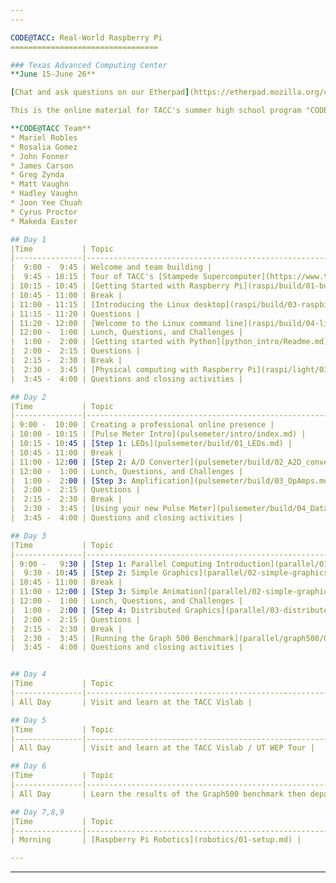 ```yaml
---
---

CODE@TACC: Real-World Raspberry Pi
=================================

### Texas Advanced Computing Center
**June 15-June 26**

[Chat and ask questions on our Etherpad](https://etherpad.mozilla.org/code-at-tacc)

This is the online material for TACC's summer high school program "CODE@TACC" in which students will build a Linux computer then learn how to connect it to the world and create their own inventions.

**CODE@TACC Team**
* Mariel Robles
* Rosalia Gomez
* John Fonner
* James Carson
* Greg Zynda
* Matt Vaughn
* Hadley Vaughn
* Joon Yee Chuah
* Cyrus Proctor
* Makeda Easter

## Day 1
|Time           | Topic                                                        |
|---------------|--------------------------------------------------------------|
|  9:00 -  9:45 | Welcome and team building |
|  9:45 - 10:15 | Tour of TACC's [Stampede Supercomputer](https://www.tacc.utexas.edu/stampede/) |
| 10:15 - 10:45 | [Getting Started with Raspberry Pi](raspi/build/01-build.md) |
| 10:45 - 11:00 | Break |
| 11:00 - 11:15 | [Introducing the Linux desktop](raspi/build/03-raspbian-desktop.md) |
| 11:15 - 11:20 | Questions |
| 11:20 - 12:00 | [Welcome to the Linux command line](raspi/build/04-linux-101.md) |
| 12:00 -  1:00 | Lunch, Questions, and Challenges |
|  1:00 -  2:00 | [Getting started with Python](python_intro/Readme.md) |
|  2:00 -  2:15 | Questions |
|  2:15 -  2:30 | Break |
|  2:30 -  3:45 | [Physical computing with Raspberry Pi](raspi/light/01-led.md) |
|  3:45 -  4:00 | Questions and closing activities |

## Day 2
|Time           | Topic                                                        |
|---------------|--------------------------------------------------------------|
| 9:00 -  10:00 | Creating a professional online presence |
| 10:00 - 10:15 | [Pulse Meter Intro](pulsemeter/intro/index.md) |
| 10:15 - 10:45 | [Step 1: LEDs](pulsemeter/build/01_LEDs.md) |
| 10:45 - 11:00 | Break |
| 11:00 - 12:00 | [Step 2: A/D Converter](pulsemeter/build/02_A2D_converter.md)|
| 12:00 -  1:00 | Lunch, Questions, and Challenges |
|  1:00 -  2:00 | [Step 3: Amplification](pulsemeter/build/03_OpAmps.md)|
|  2:00 -  2:15 | Questions |
|  2:15 -  2:30 | Break |
|  2:30 -  3:45 | [Using your new Pulse Meter](pulsemeter/build/04_Data.md) |
|  3:45 -  4:00 | Questions and closing activities |

## Day 3
|Time           | Topic                                                        |
|---------------|--------------------------------------------------------------|
| 9:00 -   9:30 | [Step 1: Parallel Computing Introduction](parallel/01-introduction.md) |
|  9:30 - 10:45 | [Step 2: Simple Graphics](parallel/02-simple-graphics.md) |
| 10:45 - 11:00 | Break |
| 11:00 - 12:00 | [Step 3: Simple Animation](parallel/02-simple-graphics.md) |
| 12:00 -  1:00 | Lunch, Questions, and Challenges |
|  1:00 -  2:00 | [Step 4: Distributed Graphics](parallel/03-distributed-graphics.md) |
|  2:00 -  2:15 | Questions |
|  2:15 -  2:30 | Break |
|  2:30 -  3:45 | [Running the Graph 500 Benchmark](parallel/graph500/01-graph500.md) |
|  3:45 -  4:00 | Questions and closing activities |


## Day 4
|Time           | Topic                                                        |
|---------------|--------------------------------------------------------------|
| All Day       | Visit and learn at the TACC Vislab |

## Day 5
|Time           | Topic                                                        |
|---------------|--------------------------------------------------------------|
| All Day       | Visit and learn at the TACC Vislab / UT WEP Tour |

## Day 6
|Time           | Topic                                                        |
|---------------|--------------------------------------------------------------|
| All Day       | Learn the results of the Graph500 benchmark then depart for field trip |

## Day 7,8,9
|Time           | Topic                                                        |
|---------------|--------------------------------------------------------------|
| Morning       | [Raspberry Pi Robotics](robotics/01-setup.md) |

---
```

---
